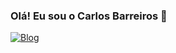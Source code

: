### Olá! Eu sou o Carlos Barreiros 👋

[![Blog](https://img.shields.io/badge/dev.to-0A0A0A?style=for-the-badge&logo=devdotto&logoColor=white)]()
